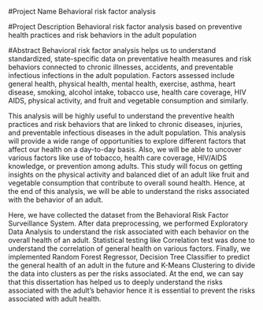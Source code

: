 #Project Name
Behavioral risk factor analysis 

#Project Description
Behavioral risk factor analysis based on preventive health practices and risk behaviors in the adult population

#Abstract
Behavioral risk factor analysis helps us to understand standardized, state-specific data on preventative health measures and risk behaviors connected to chronic illnesses, accidents, and preventable infectious infections in the adult population. Factors assessed include general health, physical health, mental health, exercise, asthma, heart disease, smoking, alcohol intake, tobacco use, health care coverage, HIV AIDS, physical activity, and fruit and vegetable consumption and similarly.

This analysis will be highly useful to understand the preventive health practices and risk behaviors that are linked to chronic diseases, injuries, and preventable infectious diseases in the adult population. This analysis will provide a wide range of opportunities to explore different factors that affect our health on a day-to-day basis. Also, we will be able to uncover various factors like use of tobacco, health care coverage, HIV/AIDS knowledge, or prevention among adults. This study will focus on getting insights on the physical activity and balanced diet of an adult like fruit and vegetable consumption that contribute to overall sound health. Hence, at the end of this analysis, we will be able to understand the risks associated with the behavior of an adult.

Here, we have collected the dataset from the Behavioral Risk Factor Surveillance System. After data preprocessing, we performed Exploratory Data Analysis to understand the risk associated with each behavior on the overall health of an adult. Statistical testing like Correlation test was done to understand the correlation of general health on various factors. Finally, we implemented Random Forest Regressor, Decision Tree Classifier to predict the general health of an adult in the future and K-Means Clustering to divide the data into clusters as per the risks associated. At the end, we can say that this dissertation has helped us to deeply understand the risks associated with the adult’s behavior hence it is essential to prevent the risks associated with adult health.
